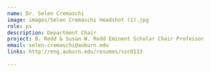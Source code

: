 ```yaml
---
name: Dr. Selen Cremaschi
image: images/Selen Cremaschi Headshot (1).jpg
role: ps
description: Department Chair
project: B. Redd & Susan W. Redd Eminent Scholar Chair Professor
email: selen-cremaschi@auburn.edu
links: http://eng.auburn.edu/resumes/szc0113
  
---
```


